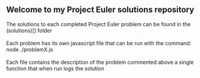## Welcome to my Project Euler solutions repository

The solutions to each completed Project Euler problem can be found in the (solutions)[] folder
<br></br>
Each problem has its own javascript file that can be run with the command: node ./problemX.js
<br></br>
Each file contains the description of the problem commented above a single function that when run logs the solution
